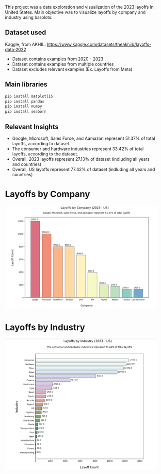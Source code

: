 This project was a data exploration and visualization of the 2023 layoffs in United States. Main objective was to visualize layoffs by company and industry using barplots. 

## Dataset used

Kaggle, from AKHIL: https://www.kaggle.com/datasets/theakhilb/layoffs-data-2022

* Dataset contains examples from 2020 - 2023
* Dataset contains examples from multiple countries
* Dataset excludes relevant examples (Ex. Layoffs from Meta)

## Main libraries
```sh
pip install matplotlib
pip install pandas
pip install numpy
pip install seaborn
```

## Relevant Insights
* Google, Microsoft, Sales Force, and Aamazon represent 51.37% of total layoffs, according to dataset.
* The consumer and hardware industries represent 33.42% of total layoffs, according to the dataset.
* Overall, 2023 layoffs represent 27.13% of dataset (indluding all years and countries)
* Overall, US layoffs represent 77.42% of dataset (indluding all years and countries)

# Layoffs by Company
<img src="layoffs_by_company.png" width="500"> 

# Layoffs by Industry
<img src="layoffs_by_industry.png" width="500"> 
